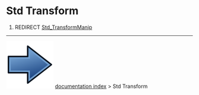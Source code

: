 # Std Transform
1.  REDIRECT [Std_TransformManip](Std_TransformManip.md)



---
![](images/Button_right.svg) [documentation index](../README.md) > Std Transform
